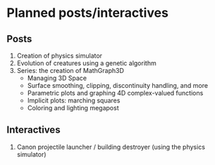 # Planned posts/interactives

## Posts
1. Creation of physics simulator
2. Evolution of creatures using a genetic algorithm
3. Series: the creation of MathGraph3D
   * Managing 3D Space
   * Surface smoothing, clipping, discontinuity handling, and more
   * Parametric plots and graphing 4D complex-valued functions
   * Implicit plots: marching squares
   * Coloring and lighting megapost


## Interactives
1. Canon projectile launcher / building destroyer (using the physics simulator)

